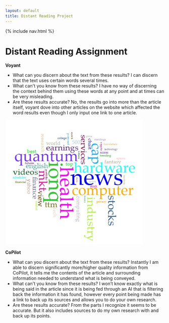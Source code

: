 ```yaml
---
layout: default
title: Distant Reading Project
---
```


{% include nav.html %}


# Distant Reading Assignment 

**Voyant**
-	What can you discern about the text from these results? 
I can discern that the text uses certain words several times.
- What can't you know from these results? 
I have no way of discerning the context behind them using these words at any point and at times can be very misleading. 
- Are these results accurate?
No, the results go into more than the article itself, voyant dove into other articles on the website which affected the word results even though I only input one link to one article.

![WordBubble](WordBubble.JPG)

**CoPilot**
- What can you discern about the text from these results? 
Instantly I am able to discern significantly more/higher quality information from CoPilot, it tells me the contents of the article and surrounding information needed to understand what is being conveyed.
- What can't you know from these results? 
I won’t know exactly what is being said in the article since it is being fed through an AI that is filtering back the information it has found, however every point being made has a link to back up its sources and allows you to do your own research.
- Are these results accurate?
From the parts I recognize it seems to be accurate. But it also includes sources to do my own research with and back up its points.
